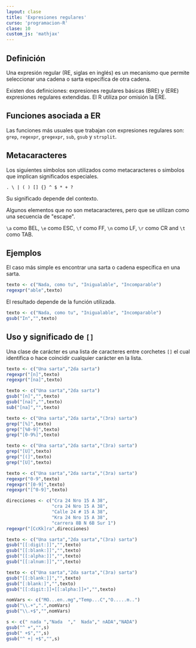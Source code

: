 ```yaml
---
layout: clase
title: 'Expresiones regulares'
curso: 'programacion-R'
clase: 10
custom_js: 'mathjax'
---
```


## Definición

Una expresión regular (RE, siglas en inglés) es un
mecanismo que permite seleccionar una cadena o sarta
específica de otra cadena.

Existen dos definiciones: expresiones regulares básicas (BRE) y
(ERE) expresiones regulares extendidas. El R utiliza por omisión
la ERE.

## Funciones asociada a ER

Las funciones más usuales que trabajan con expresiones regulares son:
`grep`, `regexpr`, `gregexpr`, `sub`, `gsub` y `strsplit`.

## Metacaracteres

Los siguientes símbolos son utilizados como metacaracteres o
simbolos que implican significados especiales.

`. \ | ( ) [] {} ^ $ * + ?`

Su significado depende del contexto.

Algunos elementos que no son metacaracteres, pero que se
utilizan como una secuencia de "escape".

`\a` como BEL, `\e`  como ESC, `\f` como FF, `\n` como LF,
`\r` como CR and `\t` como TAB.

## Ejemplos

El caso más simple es encontrar una sarta o cadena específica
en una sarta.


```r
texto <- c("Nada, como tu", "Inigualable", "Incomparable")
regexpr("able",texto)
```

El resultado depende de la función utilizada.


```r
texto <- c("Nada, como tu", "Inigualable", "Incomparable")
gsub("In","",texto)
```

## Uso y significado de `[]`

Una clase de carácter es una lista de caracteres entre
corchetes `[]` el cual identifica o hace coincidir cualquier
carácter en la lista.

```r
texto <- c("Una sarta","2da sarta")
regexpr("[n]",texto)
regexpr("[na]",texto)
```

```r
texto <- c("Una sarta","2da sarta")
gsub("[n]","",texto)
gsub("[na]","",texto)
sub("[na]","",texto)
```


```r
texto <- c("Una sarta","2da sarta","(3ra) sarta")
grep("[%]",texto)
grep("[%0-9]",texto)
grep("[0-9%]",texto)
```


```r
texto <- c("Una sarta","2da sarta","(3ra) sarta")
grep("[U]",texto)
grep("[(]",texto)
grep("[U]",texto)
```


```r
texto <- c("Una sarta","2da sarta","(3ra) sarta")
regexpr("0-9",texto)
regexpr("[0-9]",texto)
regexpr("[^0-9]",texto)
```

```r
direcciones <- c("Cra 24 Nro 15 A 38",
                 "cra 24 Nro 15 A 38",
                 "Calle 24 # 15 A 38",
                 "Kra 24 Nro 15 A 38",
                 "carrera 8B N 6B Sur 1")
regexpr("[CcKk]ra",direcciones)
```

```r
texto <- c("Una sarta","2da sarta","(3ra) sarta")
gsub("[[:digit:]]","",texto)
gsub("[[:blank:]]","",texto)
gsub("[[:alpha:]]","",texto)
gsub("[[:alnum:]]","",texto)
```


```r
texto <- c("Una sarta","2da sarta","(3ra) sarta")
gsub("[[:blank:]]","",texto)
gsub("[:blank:]","",texto)
gsub("[[:digit:]]+[[:alpha:]]+","",texto)
```

```r
nomVars <- c("MO...en..mg","Temp...C","O.....m..")
gsub("\\.+",".",nomVars)
gsub("\\.+$","",nomVars)
```

```r
s <- c(" nada ","Nada  ","  Nada"," nADA","NADA")
gsub("^ +","",s)
gsub(" +$","",s)
gsub("^ +| +$","",s)
```
